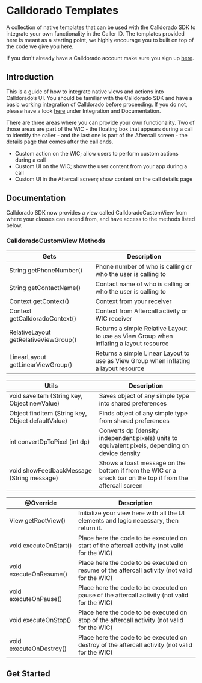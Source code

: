 # Calldorado Templates

A collection of native templates that can be used with the Calldorado SDK to integrate your own functionality in the Caller ID. The templates provided here is meant as a starting point, we highly encourage you to built on top of the code we give you here.

If you don't already have a Calldorado account make sure you sign up [here](https://my.calldorado.com/login/signup).

## Introduction

This is a guide of how to integrate native views and actions into Calldorado’s UI. You should be familiar with the Calldorado SDK and have a basic working integration of Calldorado before proceeding. If you do not, please have a look [here](https://my.calldorado.com/) under Integration and Documentation.

There are three areas where you can provide your own functionality. Two of those areas are part of the WIC - the floating box that appears during a call to identify the caller - and the last one is part of the Aftercall screen - the details page that comes after the call ends.

*	Custom action on the WIC; allow users to perform custom actions during a call
*	Custom UI on the WIC; show the user content from your app during a call
*	Custom UI in the Aftercall screen; show content on the call details page

## Documentation

Calldorado SDK now provides a view called CalldoradoCustomView from where your classes can extend from, and have access to the methods listed below.

### CalldoradoCustomView Methods

| Gets  | Description  |
|---|---|
| String getPhoneNumber()  | Phone number of who is calling or who the user is calling to  |
| String getContactName()  | Contact name of who is calling or who the user is calling to  |
| Context getContext()  | Context from your receiver  |
| Context getCalldoradoContext()  | Context from Aftercall activity or WIC receiver  |
| RelativeLayout getRelativeViewGroup()  | Returns a simple Relative Layout to use as View Group when inflating a layout resource  |
| LinearLayout getLinearViewGroup()  | Returns a simple Linear Layout to use as View Group when inflating a layout resource  |

| Utils  | Description  |
|---|---|
| void saveItem (String key, Object newValue)  | Saves object of any simple type into shared preferences  |
| Object findItem (String key, Object defaultValue)   | Finds object of any simple type from shared preferences  |
| int convertDpToPixel (int dp)  | Converts dp (density independent pixels) units to equivalent pixels, depending on device density  |
| void showFeedbackMessage (String message)  | Shows a toast message on the bottom if from the WIC or a snack bar on the top if from the aftercall screen  |

| @Override  | Description  |
|---|---|
| View getRootView()  | Initialize your view here with all the UI elements and logic necessary, then return it.  |
| void executeOnStart()  | Place here the code to be executed on start of the aftercall activity (not valid for the WIC)  |
| void executeOnResume()  | Place here the code to be executed on resume of the aftercall activity (not valid for the WIC)  |
| void executeOnPause()  | Place here the code to be executed on pause of the aftercall activity (not valid for the WIC)  |
| void executeOnStop()  | Place here the code to be executed on stop of the aftercall activity (not valid for the WIC)  |
| void executeOnDestroy()  | Place here the code to be executed on destroy of the aftercall activity (not valid for the WIC)  |

## Get Started


